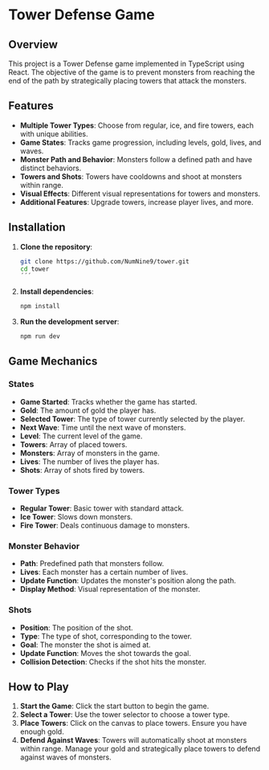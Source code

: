 # Tower Defense Game

## Overview
This project is a Tower Defense game implemented in TypeScript using React. The objective of the game is to prevent monsters from reaching the end of the path by strategically placing towers that attack the monsters.

## Features
- **Multiple Tower Types**: Choose from regular, ice, and fire towers, each with unique abilities.
- **Game States**: Tracks game progression, including levels, gold, lives, and waves.
- **Monster Path and Behavior**: Monsters follow a defined path and have distinct behaviors.
- **Towers and Shots**: Towers have cooldowns and shoot at monsters within range.
- **Visual Effects**: Different visual representations for towers and monsters.
- **Additional Features**: Upgrade towers, increase player lives, and more.

## Installation
1. **Clone the repository**:
   ```sh
   git clone https://github.com/NumNine9/tower.git
   cd tower
   ´´´
2. **Install dependencies**:
   ```sh
   npm install
3. **Run the development server**:
   ```sh
   npm run dev
   
## Game Mechanics

### States
- **Game Started**: Tracks whether the game has started.
- **Gold**: The amount of gold the player has.
- **Selected Tower**: The type of tower currently selected by the player.
- **Next Wave**: Time until the next wave of monsters.
- **Level**: The current level of the game.
- **Towers**: Array of placed towers.
- **Monsters**: Array of monsters in the game.
- **Lives**: The number of lives the player has.
- **Shots**: Array of shots fired by towers.

### Tower Types
- **Regular Tower**: Basic tower with standard attack.
- **Ice Tower**: Slows down monsters.
- **Fire Tower**: Deals continuous damage to monsters.

### Monster Behavior
- **Path**: Predefined path that monsters follow.
- **Lives**: Each monster has a certain number of lives.
- **Update Function**: Updates the monster's position along the path.
- **Display Method**: Visual representation of the monster.

### Shots
- **Position**: The position of the shot.
- **Type**: The type of shot, corresponding to the tower.
- **Goal**: The monster the shot is aimed at.
- **Update Function**: Moves the shot towards the goal.
- **Collision Detection**: Checks if the shot hits the monster.

## How to Play
1. **Start the Game**: Click the start button to begin the game.
2. **Select a Tower**: Use the tower selector to choose a tower type.
3. **Place Towers**: Click on the canvas to place towers. Ensure you have enough gold.
4. **Defend Against Waves**: Towers will automatically shoot at monsters within range. Manage your gold and strategically place towers to defend against waves of monsters.

   

